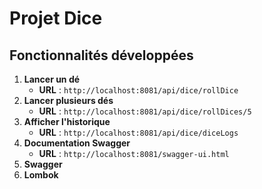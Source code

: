 # Projet Dice

## Fonctionnalités développées
1. **Lancer un dé**
   - **URL** : `http://localhost:8081/api/dice/rollDice`
2. **Lancer plusieurs dés**
   - **URL** : `http://localhost:8081/api/dice/rollDices/5`
3. **Afficher l'historique**
   - **URL** : `http://localhost:8081/api/dice/diceLogs`
4. **Documentation Swagger**
   - **URL** : `http://localhost:8081/swagger-ui.html`
5. **Swagger**
6. **Lombok**
